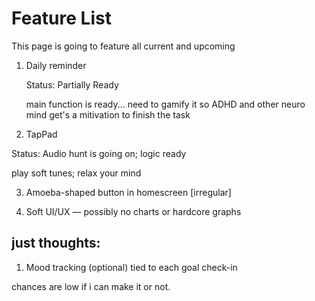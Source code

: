 # Feature List
This page is going to feature all current and upcoming

1. Daily reminder

    Status: Partially Ready

    main function is ready... need to gamify it so ADHD and other neuro mind get's a mitivation to finish the task

2. TapPad

Status: Audio hunt is going on; logic ready

play soft tunes; relax your mind

3. Amoeba-shaped button in homescreen [irregular]

4. Soft UI/UX — possibly no charts or hardcore graphs



## just thoughts:
1. Mood tracking (optional) tied to each goal check-in

chances are low if i can make it or not.

